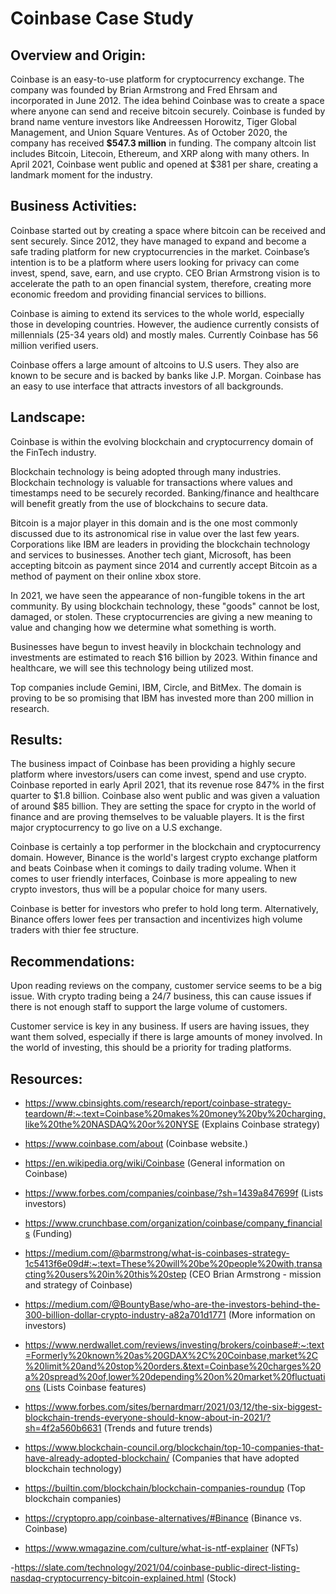 # Coinbase Case Study

## Overview and Origin:

Coinbase is an easy-to-use platform for cryptocurrency exchange. The company was founded by Brian Armstrong and Fred Ehrsam and incorporated in June 2012. The idea behind Coinbase was to create a space where anyone can send and receive bitcoin securely.  Coinbase is funded by brand name venture investors like Andreessen Horowitz, Tiger Global Management, and Union Square Ventures. As of October 2020, the company has received **$547.3 million** in funding. The company altcoin list includes Bitcoin, Litecoin, Ethereum, and XRP along with many others. In April 2021, Coinbase went public and opened at $381 per share, creating a landmark moment for the industry. 


## Business Activities:

Coinbase started out by creating a space where bitcoin can be received and sent securely. Since 2012, they have managed to expand and become a safe trading platform for new cryptocurrencies in the market. Coinbase’s intention is to be a platform where users looking for privacy can come invest, spend, save, earn, and use crypto.  CEO Brian Armstrong vision is to accelerate the path to an open financial system, therefore, creating more economic freedom and providing financial services to billions. 

Coinbase is aiming to extend its services to the whole world, especially those in developing countries. However, the audience currently consists of millennials (25-34 years old) and mostly males. Currently Coinbase has 56 million verified users. 

Coinbase offers a large amount of altcoins to U.S users. They also are known to be secure and is backed by banks like J.P. Morgan.  Coinbase has an easy to use interface that attracts investors of all backgrounds. 


## Landscape:

Coinbase is within the evolving blockchain and cryptocurrency domain of the FinTech industry. 

Blockchain technology is being adopted through many industries. Blockchain technology  is valuable for transactions where values and timestamps need to be securely recorded. Banking/finance and healthcare will benefit greatly from the use of blockchains to secure data. 

Bitcoin is a major player in this domain and is the one most commonly discussed due to its astronomical rise in value over the last few years. Corporations like IBM are leaders in providing the blockchain technology and services to businesses. Another tech giant, Microsoft, has been accepting bitcoin as payment since 2014 and currently accept Bitcoin as a method of payment on their online xbox store. 

In 2021, we have seen the appearance of non-fungible tokens in the art community. By using blockchain technology, these "goods" cannot be lost, damaged, or stolen. These cryptocurrencies are giving a new meaning to value and changing how we determine what something is worth. 

Businesses have begun to invest heavily in blockchain technology and investments are estimated to reach $16 billion by 2023. Within finance and healthcare, we will see this technology being utilized most. 

Top companies include Gemini, IBM, Circle, and BitMex. The domain is proving to be so promising that IBM has invested more than 200 million in research.


## Results:

The business impact of Coinbase has been providing a highly secure platform where investors/users can come invest, spend and use crypto. Coinbase reported in early April 2021, that its revenue rose 847% in the first quarter to $1.8 billion. Coinbase also went public and was given a valuation of around $85 billion. They are setting the space for crypto in the world of finance and are proving themselves to be valuable players. It is the first major cryptocurrency to go live on a U.S exchange. 


Coinbase is certainly a top performer in the blockchain and cryptocurrency domain. However, Binance is the world's largest crypto exchange platform and beats Coinbase when it comings to daily trading volume. When it comes to user friendly interfaces, Coinbase is more appealing to new crypto investors, thus will be a popular choice for many users. 

Coinbase is better for investors who prefer to hold long term. Alternatively, Binance offers lower fees per transaction and incentivizes high volume traders with thier fee structure. 


## Recommendations:

Upon reading reviews on the company, customer service seems to be a big issue. With crypto trading being a 24/7 business, this can cause issues if there is not enough staff to support the large volume of customers. 

Customer service is key in any business. If users are having issues, they want them solved, especially if there is large amounts of money involved. In the world of investing, this should be a priority for trading platforms. 


## Resources:
- https://www.cbinsights.com/research/report/coinbase-strategy-teardown/#:~:text=Coinbase%20makes%20money%20by%20charging,like%20the%20NASDAQ%20or%20NYSE (Explains Coinbase strategy)

- https://www.coinbase.com/about (Coinbase website.)

- https://en.wikipedia.org/wiki/Coinbase (General information on Coinbase)

- https://www.forbes.com/companies/coinbase/?sh=1439a847699f (Lists investors)

- https://www.crunchbase.com/organization/coinbase/company_financials (Funding)

- https://medium.com/@barmstrong/what-is-coinbases-strategy-1c5413f6e09d#:~:text=These%20will%20be%20people%20with,transacting%20users%20in%20this%20step (CEO Brian Armstrong - mission and strategy of Coinbase)

- https://medium.com/@BountyBase/who-are-the-investors-behind-the-300-billion-dollar-crypto-industry-a82a701d1771 (More information on investors)

- https://www.nerdwallet.com/reviews/investing/brokers/coinbase#:~:text=Formerly%20known%20as%20GDAX%2C%20Coinbase,market%2C%20limit%20and%20stop%20orders.&text=Coinbase%20charges%20a%20spread%20of,lower%20depending%20on%20market%20fluctuations (Lists Coinbase features)

- https://www.forbes.com/sites/bernardmarr/2021/03/12/the-six-biggest-blockchain-trends-everyone-should-know-about-in-2021/?sh=4f2a560b6631 (Trends and future trends)

- https://www.blockchain-council.org/blockchain/top-10-companies-that-have-already-adopted-blockchain/ (Companies that have adopted blockchain technology)

- https://builtin.com/blockchain/blockchain-companies-roundup (Top blockchain companies)

- https://cryptopro.app/coinbase-alternatives/#Binance (Binance vs. Coinbase)

- https://www.wmagazine.com/culture/what-is-ntf-explainer (NFTs)

-https://slate.com/technology/2021/04/coinbase-public-direct-listing-nasdaq-cryptocurrency-bitcoin-explained.html (Stock)